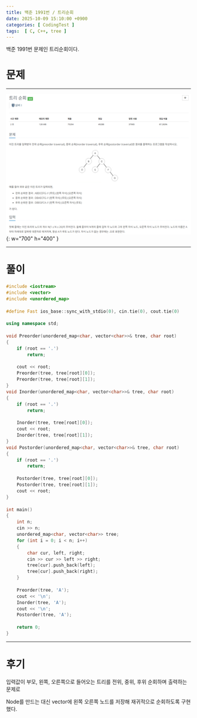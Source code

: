 ```yaml
---
title: 백준 1991번 / 트리순회
date: 2025-10-09 15:10:00 +0900
categories: [ CodingTest ]  
tags:  [ C, C++, tree ]
---
```


백준 1991번 문제인 트리순회이다.

# 문제   
---------------------------------------

![Desktop View](/assets/img/트리순회.png){: w="700" h="400" }

---------------------------------------

# 풀이

```c++
#include <iostream>
#include <vector>
#include <unordered_map>

#define Fast ios_base::sync_with_stdio(0), cin.tie(0), cout.tie(0)

using namespace std;

void Preorder(unordered_map<char, vector<char>>& tree, char root)
{
	if (root == '.')
		return;

	cout << root;
	Preorder(tree, tree[root][0]);
	Preorder(tree, tree[root][1]);
}
void Inorder(unordered_map<char, vector<char>>& tree, char root)
{
	if (root == '.')
		return;

	Inorder(tree, tree[root][0]);
	cout << root;
	Inorder(tree, tree[root][1]);
}
void Postorder(unordered_map<char, vector<char>>& tree, char root)
{
	if (root == '.')
		return;

	Postorder(tree, tree[root][0]);
	Postorder(tree, tree[root][1]);
	cout << root;
}

int main()
{
	int n;
	cin >> n;
	unordered_map<char, vector<char>> tree;
	for (int i = 0; i < n; i++)
	{
		char cur, left, right;
		cin >> cur >> left >> right;
		tree[cur].push_back(left);
		tree[cur].push_back(right);
	}

	Preorder(tree, 'A');
	cout << '\n';
	Inorder(tree, 'A');
	cout << '\n';
	Postorder(tree, 'A');

	return 0;
}
```
---------------------------------------

# 후기

입력값이 부모, 왼쪽, 오른쪽으로 들어오는 트리를 전위, 중위, 후위 순회하며 출력하는 문제로 

Node를 만드는 대신 vector에 왼쪽 오른쪽 노드를 저장해 재귀적으로 순회하도록 구현했다.


